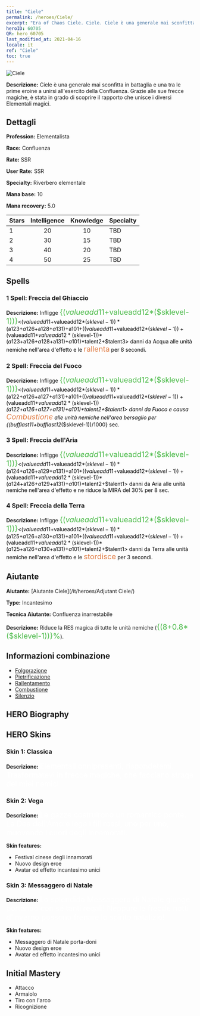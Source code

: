 ```yaml
---
title: "Ciele"
permalink: /heroes/Ciele/
excerpt: "Era of Chaos Ciele. Ciele. Ciele è una generale mai sconfitta in battaglia e una tra le prime eroine a unirsi all'esercito della Confluenza. Grazie alle sue frecce magiche, è stata in grado di scoprire il rapporto che unisce i diversi Elementali magici."
heroID: 60705
QR: hero_60705
last_modified_at: 2021-04-16
locale: it
ref: "Ciele"
toc: true
---
```

  ![Ciele](/images/h/h_Ciele.jpg)

 **Descrizione:** Ciele è una generale mai sconfitta in battaglia e una tra le prime eroine a unirsi all'esercito della Confluenza. Grazie alle sue frecce magiche, è stata in grado di scoprire il rapporto che unisce i diversi Elementali magici.
## Dettagli
 **Profession:** Elementalista

 **Race:** Confluenza

 **Rate:** SSR

 **User Rate:** SSR

 **Specialty:** Riverbero elementale

 **Mana base:** 10

 **Mana recovery:** 5.0


  | Stars   |  Intelligence  |    Knowledge   |      Specialty     |
  |---------|:---------------:|:---------------:|--------------------|
  |    1    | 20 | 10 | TBD |
  |    2    | 30 | 15 | TBD |
  |    3    | 40 | 20 | TBD |
  |    4    | 50 | 25 | TBD |

## Spells
### 1 Spell: Freccia del Ghiaccio
 **Descrizione:** Infligge <span style="color: #48b946;font-size:20px">{($valueadd11+$valueadd12*($sklevel-1))}</span><span style="color: black"><($valueadd11+$valueadd12*($sklevel-1))*($a123+$a126+$a128+$a131)+$a101+(($valueadd11+$valueadd12*($sklevel-1))+($valueadd11+$valueadd12*($sklevel-1))*($a123+$a126+$a128+$a131)+$a101)*$talent2+$talent3> danni da Acqua alle unità nemiche nell'area d'effetto e le <span style="color: #e07c44;font-size:20px">rallenta</span><span style="color: black"> per 8 secondi.

### 2 Spell: Freccia del Fuoco
 **Descrizione:** Infligge <span style="color: #48b946;font-size:20px">{($valueadd11+$valueadd12*($sklevel-1))}</span><span style="color: black"><($valueadd11+$valueadd12*($sklevel-1))*($a122+$a126+$a127+$a131)+$a101+(($valueadd11+$valueadd12*($sklevel-1))+($valueadd11+$valueadd12*($sklevel-1))*($a122+$a126+$a127+$a131)+$a101)*$talent2+$talent1> danni da Fuoco e causa <span style="color: #e07c44;font-size:20px">Combustione</span><span style="color: black"> alle unità nemiche nell'area bersaglio per {($bufflast11+$bufflast12*($sklevel-1))/1000} sec.

### 3 Spell: Freccia dell'Aria
 **Descrizione:** Infligge <span style="color: #48b946;font-size:20px">{($valueadd11+$valueadd12*($sklevel-1))}</span><span style="color: black"><($valueadd11+$valueadd12*($sklevel-1))*($a124+$a126+$a129+$a131)+$a101+(($valueadd11+$valueadd12*($sklevel-1))+($valueadd11+$valueadd12*($sklevel-1))*($a124+$a126+$a129+$a131)+$a101)*$talent2+$talent1> danni da Aria alle unità nemiche nell'area d'effetto e ne riduce la MIRA del 30% per 8 sec.

### 4 Spell: Freccia della Terra
 **Descrizione:** Infligge <span style="color: #48b946;font-size:20px">{($valueadd11+$valueadd12*($sklevel-1))}</span><span style="color: black"><($valueadd11+$valueadd12*($sklevel-1))*($a125+$a126+$a130+$a131)+$a101+(($valueadd11+$valueadd12*($sklevel-1))+($valueadd11+$valueadd12*($sklevel-1))*($a125+$a126+$a130+$a131)+$a101)*$talent2+$talent1> danni da Terra alle unità nemiche nell'area d'effetto e le <span style="color: #e07c44;font-size:20px">stordisce</span><span style="color: black"> per 3 secondi.


## Aiutante

 **Aiutante:**  [Aiutante Ciele](/it/heroes/Adjutant Ciele/) 

 **Type:**  Incantesimo 

 **Tecnica Aiutante:**  Confluenza inarrestabile 

 **Descrizione:** Riduce la RES magica di tutte le unità nemiche (<span style="color: #48b946;font-size:20px">{(8+0.8*($sklevel-1))}%</span><span style="color: black">).

## Informazioni combinazione

* [Folgorazione](/it/combination/Folgorazione/) 
* [Pietrificazione](/it/combination/Pietrificazione/) 
* [Rallentamento](/it/combination/Rallentamento/) 
* [Combustione](/it/combination/Combustione/) 
* [Silenzio](/it/combination/Silenzio/) 

## HERO Biography

## HERO Skins
### Skin 1: **Classica**

 **Descrizione:** <span style="color: #ffffff;font-size:20px">Elementali onnipresenti, rispondetemi. Trasformatevi in frecce magiche, che facciano strage dei miei nemici.</span>


### Skin 2: **Vega**

 **Descrizione:** <span style="color: #ffffff;font-size:20px">Le gazze costruirono un romantico ponte. La Dea dell'Amore lega i fili rossi, uno per uno, muovendo i cuori degli innamorati.</span>

 **Skin features:** 

   - Festival cinese degli innamorati
   - Nuovo design eroe
   - Avatar ed effetto incantesimo unici

### Skin 3: **Messaggero di Natale**

 **Descrizione:** <span style="color: #ffffff;font-size:20px">Lo splendido Messaggero di Natale giunge portando con sé tanti regali! Neppure le fredde notti d'inverno possono frenare lo spirito natalizio!</span>

 **Skin features:** 

   - Messaggero di Natale porta-doni
   - Nuovo design eroe
   - Avatar ed effetto incantesimo unici


## Initial Mastery
   - Attacco
   - Armaiolo
   - Tiro con l'arco
   - Ricognizione
